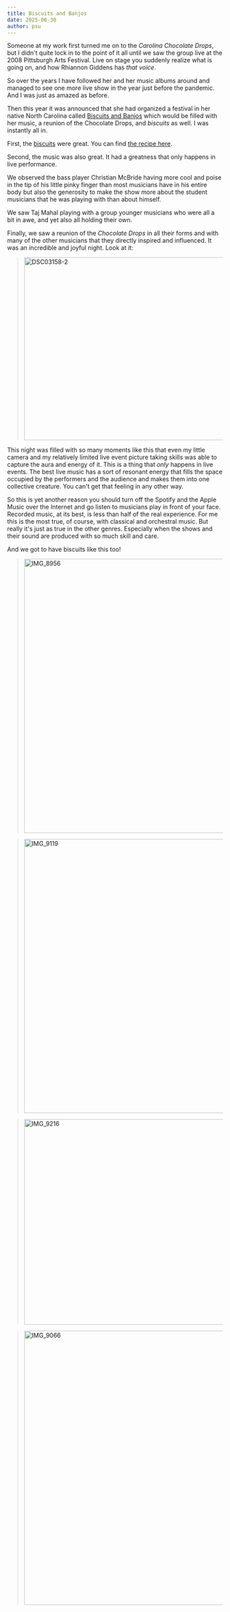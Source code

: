 ```yaml
---
title: Biscuits and Banjos
date: 2025-06-30
author: psu
---
```


Someone at my work first turned me on to the _Carolina Chocolate Drops_, but I didn't
quite lock in to the point of it all until we saw the group live at the 2008 Pittsburgh
Arts Festival. Live on stage you suddenly realize what is going on, and how Rhiannon
Giddens has _that voice_.

So over the years I have followed her and her music albums around and managed to see one
more live show in the year just before the pandemic. And I was just as amazed as before.

Then this year it was announced that she had organized a festival in her native North
Carolina called [Biscuits and Banjos](https://www.biscuitsandbanjos.com) which would be
filled with her music, a reunion of the Chocolate Drops, and _biscuits_ as well. I was
instantly all in.

First, the [biscuits](https://www.flickr.com/photos/79904144@N00/54621951641/in/dateposted-public/) were great. You can find [the recipe
here](https://www.bbc.com/travel/article/20250509-the-flawless-biscuit-that-took-years-to-master).

Second, the music was also great. It had a greatness that only happens in live performance.

We observed the bass player Christian McBride having more cool and poise in the tip of his
little pinky finger than most musicians have in his entire body but also the generosity to
make the show more about the student musicians that he was playing with than about himself.

We saw Taj Mahal playing with a group younger musicians who were all a bit in awe, and yet
also all holding their own.

Finally, we saw a reunion of the _Chocolate Drops_ in all their forms and with many of the
other musicians that they directly inspired and influenced. It was an incredible and
joyful night. Look at it:

> <a data-flickr-embed="true"
href="https://www.flickr.com/photos/79904144@N00/54480256396/in/dateposted-public/"
title="DSC03158-2"><img
src="https://live.staticflickr.com/65535/54480256396_eff6bd80b8_z.jpg" width="640"
height="427" alt="DSC03158-2"/></a>

This night was filled with so many moments like this that even my little camera and my
relatively limited live event picture taking skills was able to capture the aura and
energy of it. This is a thing that _only_ happens in live events. The best live music has
a sort of resonant energy that fills the space occupied by the performers and the audience
and makes them into one collective creature. You can't get that feeling in any other way.

So this is yet another reason you should turn off the Spotify and the Apple Music over the
Internet and go listen to musicians play in front of your face. Recorded music, at its
best, is less than half of the real experience. For me this is the most true, of course,
with classical and orchestral music. But really it's just as true in the other genres.
Especially when the shows and their sound are produced with so much skill and care.

And we got to have biscuits like this too!

> <a data-flickr-embed="true"
href="https://www.flickr.com/photos/79904144@N00/54621078222/in/dateposted-public/"
title="IMG_8956"><img
src="https://live.staticflickr.com/65535/54621078222_da9edb1d19_z.jpg" width="480"
height="640" alt="IMG_8956"/></a>

> <a data-flickr-embed="true"
href="https://www.flickr.com/photos/79904144@N00/54621951641/in/dateposted-public/"
title="IMG_9119"><img
src="https://live.staticflickr.com/65535/54621951641_6cee87e63d_z.jpg" width="640"
height="640" alt="IMG_9119"/></a>

> <a data-flickr-embed="true"
href="https://www.flickr.com/photos/79904144@N00/54621078197/in/dateposted-public/"
title="IMG_9216"><img
src="https://live.staticflickr.com/65535/54621078197_54eec1d02f_z.jpg" width="640"
height="480" alt="IMG_9216"/></a>

> <a data-flickr-embed="true"
href="https://www.flickr.com/photos/79904144@N00/54621078212/in/dateposted-public/"
title="IMG_9066"><img
src="https://live.staticflickr.com/65535/54621078212_eb31ff0eb8_z.jpg" width="640"
height="640" alt="IMG_9066"/></a>
